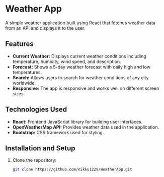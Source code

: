 # Weather App

A simple weather application built using React that fetches weather data from an API and displays it to the user.

## Features

- **Current Weather:** Displays current weather conditions including temperature, humidity, wind speed, and description.
- **Forecast:** Shows a 5-day weather forecast with daily high and low temperatures.
- **Search:** Allows users to search for weather conditions of any city worldwide.
- **Responsive:** The app is responsive and works well on different screen sizes.

## Technologies Used

- **React:** Frontend JavaScript library for building user interfaces.
- **OpenWeatherMap API:** Provides weather data used in the application.
- **Bootstrap:** CSS framework used for styling.

## Installation and Setup

1. Clone the repository:
   ```bash
   git clone https://github.com/nikku1229/WeatherApp.git
